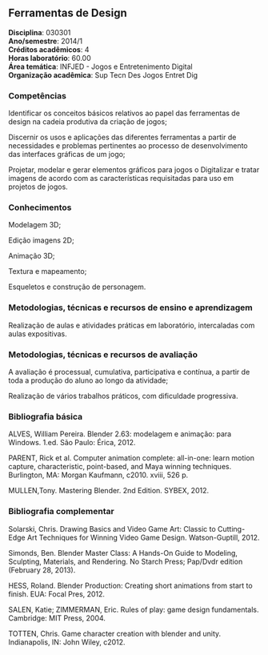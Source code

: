## Ferramentas de Design

**Disciplina**:   030301  
**Ano/semestre**:  2014/1  
**Créditos acadêmicos**: 4  
**Horas laboratório**: 60.00  
**Área temática**:  INFJED - Jogos e Entretenimento Digital  
**Organização acadêmica**: Sup Tecn Des Jogos Entret Dig  

### Competências

Identificar os conceitos básicos relativos ao papel das ferramentas de design na cadeia produtiva da criação de jogos;

Discernir os usos e aplicações das diferentes ferramentas a partir de necessidades e problemas pertinentes ao processo de desenvolvimento das interfaces gráficas de um jogo;

Projetar, modelar e gerar elementos gráficos para jogos o Digitalizar e tratar imagens de acordo com as características requisitadas para uso em projetos de jogos.


### Conhecimentos

Modelagem 3D;

Edição imagens 2D;

Animação 3D;

Textura e mapeamento;

Esqueletos e construção de personagem.


### Metodologias, técnicas e recursos de ensino e aprendizagem

Realização de aulas e atividades práticas em laboratório, intercaladas com aulas expositivas.


### Metodologias, técnicas e recursos de avaliação

A avaliação é processual, cumulativa, participativa e contínua, a partir de toda a produção do aluno ao longo da atividade;

Realização de vários trabalhos práticos, com dificuldade progressiva.


### Bibliografia básica

ALVES, William Pereira. Blender 2.63: modelagem e animação: para Windows. 1.ed. São Paulo: Érica, 2012.

PARENT, Rick et al. Computer animation complete: all-in-one: learn motion capture, characteristic, point-based, and Maya winning techniques. Burlington, MA: Morgan Kaufmann, c2010. xviii, 526 p.

MULLEN,Tony. Mastering Blender. 2nd Edition. SYBEX, 2012.


### Bibliografia complementar

Solarski, Chris. Drawing Basics and Video Game Art: Classic to Cutting-Edge Art Techniques for Winning Video Game Design. Watson-Guptill, 2012.

Simonds, Ben. Blender Master Class: A Hands-On Guide to Modeling, Sculpting, Materials, and Rendering. No Starch Press; Pap/Dvdr edition (February 28, 2013).

HESS, Roland. Blender Production: Creating short animations from start to finish. EUA: Focal Pres, 2012.

SALEN, Katie; ZIMMERMAN, Eric. Rules of play: game design fundamentals. Cambridge: MIT Press, 2004.

TOTTEN, Chris. Game character creation with blender and unity. Indianapolis, IN: John Wiley, c2012.